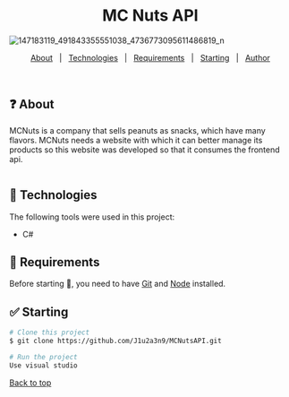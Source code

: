 <h1 align="center">MC Nuts API </h1>



![147183119_491843355551038_4736773095611486819_n](https://user-images.githubusercontent.com/74753713/147305398-c567c46c-6f75-489b-8fd0-39c0b7f12df8.jpg)


<!-- Status -->

<!-- <h4 align="center"> 
	🚧  CSS Work 🚀 Under construction...  🚧
</h4> 

<hr> -->

<p align="center">
  <a href="#dart-about">About</a> &#xa0; | &#xa0; 
  <a href="#rocket-technologies">Technologies</a> &#xa0; | &#xa0;
  <a href="#white_check_mark-requirements">Requirements</a> &#xa0; | &#xa0;
  <a href="#checkered_flag-starting">Starting</a> &#xa0; | &#xa0;
  <a href="https://github.com/J1u2a3n9" target="_blank">Author</a>
</p>

<br>

## ❓ About ##

MCNuts is a company that sells peanuts as snacks, which have many flavors.
MCNuts needs a website with which it can better manage its products so this website was developed so that it consumes the frontend api. 


<img source>


## :rocket: Technologies ##

The following tools were used in this project:

* C#

## 🧠 Requirements ##

Before starting :checkered_flag:, you need to have [Git](https://git-scm.com) and [Node](https://nodejs.org/en/) installed.

## ✅ Starting ##

```bash
# Clone this project
$ git clone https://github.com/J1u2a3n9/MCNutsAPI.git

# Run the project
Use visual studio 
```



<a href="#top">Back to top</a>
